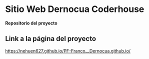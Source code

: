 # Sitio Web Dernocua Coderhouse
**Repositorio del proyecto**

## Link a la página del proyecto
https://nehuen627.github.io/PF-Franco__Dernocua.github.io/